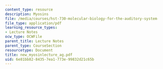 ```yaml
---
content_type: resource
description: Myosins
file: /media/courses/hst-730-molecular-biology-for-the-auditory-system-fall-2002/6e81bb8284357ea1773e99832d21c65b_new_myosinlecture_ag.pdf
file_type: application/pdf
learning_resource_types:
- Lecture Notes
ocw_type: OCWFile
parent_title: Lecture Notes
parent_type: CourseSection
resourcetype: Document
title: new_myosinlecture_ag.pdf
uid: 6e81bb82-8435-7ea1-773e-99832d21c65b
---
```

